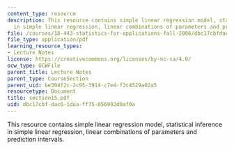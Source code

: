 ```yaml
---
content_type: resource
description: This resource contains simple linear regression model, statistical inference
  in simple linear regression, linear combinations of parameters and prediction intervals.
file: /courses/18-443-statistics-for-applications-fall-2006/dbc17cbfdac61daaff75056992d0af9a_section15.pdf
file_type: application/pdf
learning_resource_types:
- Lecture Notes
license: https://creativecommons.org/licenses/by-nc-sa/4.0/
ocw_type: OCWFile
parent_title: Lecture Notes
parent_type: CourseSection
parent_uid: be304f2c-2c95-3914-c7ed-f3c4529a02a5
resourcetype: Document
title: section15.pdf
uid: dbc17cbf-dac6-1daa-ff75-056992d0af9a
---
```

This resource contains simple linear regression model, statistical inference in simple linear regression, linear combinations of parameters and prediction intervals.